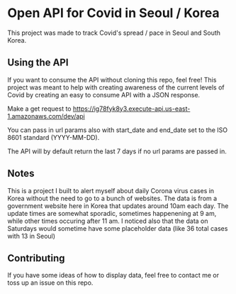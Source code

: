 # Open API for Covid in Seoul / Korea

This project was made to track Covid's spread / pace in Seoul and South Korea.

## Using the API

If you want to consume the API without cloning this repo, feel free! This project was meant to help with creating awareness of the current levels of Covid by creating an easy to consume API with a JSON response.

Make a get request to https://ig78fyk8y3.execute-api.us-east-1.amazonaws.com/dev/api

You can pass in url params also with start_date and end_date set to the ISO 8601 standard (YYYY-MM-DD).

The API will by default return the last 7 days if no url params are passed in.


## Notes

This is a project I built to alert myself about daily Corona virus cases in Korea without the need to go to a bunch of websites. The data is from a government website here in Korea that updates around 10am each day. The update times are somewhat sporadic, sometimes happenening at 9 am, while other times occuring after 11 am. I noticed also that the data on Saturdays would sometime have some placeholder data (like 36 total cases with 13 in Seoul)


## Contributing

If you have some ideas of how to display data, feel free to contact me or toss up an issue on this repo.